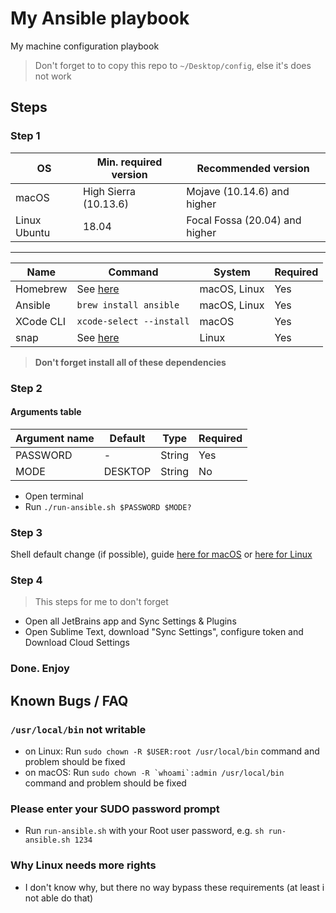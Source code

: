 # My Ansible playbook

My machine configuration playbook

> Don't forget to to copy this repo to `~/Desktop/config`, else it's does not work

## Steps

### Step 1

| OS | Min. required version | Recommended version |
|-|-|-|
| macOS | High Sierra (10.13.6) | Mojave (10.14.6) and higher |
| Linux Ubuntu | 18.04 | Focal Fossa (20.04) and higher |

---

| Name | Command | System | Required |
|-|-|-|-|
|Homebrew| See [here](https://brew.sh) | macOS, Linux | Yes|
|Ansible| `brew install ansible` | macOS, Linux | Yes|
|XCode CLI| `xcode-select --install` | macOS | Yes|
|snap| See [here](https://snapcraft.io/docs/installing-snap-on-ubuntu) | Linux | Yes |

> **Don't forget install all of these dependencies**

### Step 2

#### Arguments table

| Argument name | Default | Type | Required |
|-|-|-|-|
| PASSWORD | - | String | Yes
| MODE | DESKTOP | String | No |

- Open terminal
- Run `./run-ansible.sh $PASSWORD $MODE?`

### Step 3

Shell default change (if possible), guide [here for macOS](https://stackoverflow.com/a/26321141) or [here for Linux](https://superuser.com/a/119216)

### Step 4

> This steps for me to don't forget

- Open all JetBrains app and Sync Settings & Plugins
- Open Sublime Text, download "Sync Settings", configure token and Download Cloud Settings

### Done. Enjoy

## Known Bugs / FAQ

### `/usr/local/bin` not writable

- on Linux: Run `sudo chown -R $USER:root /usr/local/bin` command and problem should be fixed
- on macOS: Run ```sudo chown -R `whoami`:admin /usr/local/bin``` command and problem should be fixed

### Please enter your SUDO password prompt

- Run `run-ansible.sh` with your Root user password, e.g. `sh run-ansible.sh 1234`

### Why Linux needs more rights

- I don't know why, but there no way bypass these requirements (at least i not able do that)
